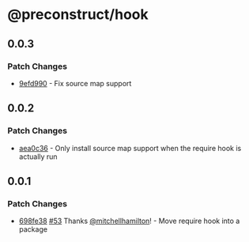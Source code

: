 # @preconstruct/hook

## 0.0.3
### Patch Changes

- [9efd990](https://github.com/preconstruct/preconstruct/commit/9efd990) - Fix source map support

## 0.0.2
### Patch Changes

- [aea0c36](https://github.com/preconstruct/preconstruct/commit/aea0c36) - Only install source map support when the require hook is actually run

## 0.0.1

### Patch Changes

- [698fe38](https://github.com/preconstruct/preconstruct/commit/698fe38) [#53](https://github.com/preconstruct/preconstruct/pulls/53) Thanks [@mitchellhamilton](https://github.com/mitchellhamilton)! - Move require hook into a package
